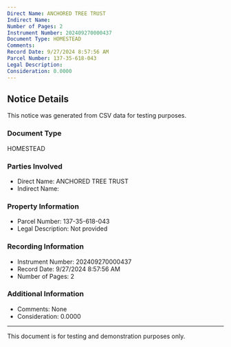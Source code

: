 ```yaml
---
Direct Name: ANCHORED TREE TRUST
Indirect Name: 
Number of Pages: 2
Instrument Number: 202409270000437
Document Type: HOMESTEAD
Comments: 
Record Date: 9/27/2024 8:57:56 AM
Parcel Number: 137-35-618-043
Legal Description: 
Consideration: 0.0000
---
```


## Notice Details

This notice was generated from CSV data for testing purposes.

### Document Type
HOMESTEAD

### Parties Involved
- Direct Name: ANCHORED TREE TRUST
- Indirect Name: 

### Property Information
- Parcel Number: 137-35-618-043
- Legal Description: Not provided

### Recording Information
- Instrument Number: 202409270000437
- Record Date: 9/27/2024 8:57:56 AM
- Number of Pages: 2

### Additional Information
- Comments: None
- Consideration: 0.0000

---

This document is for testing and demonstration purposes only.
